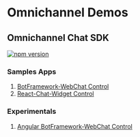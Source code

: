 # Omnichannel Demos

## Omnichannel Chat SDK
[![npm version](https://badge.fury.io/js/%40microsoft%2Fomnichannel-chat-sdk.svg)](https://badge.fury.io/js/%40microsoft%2Fomnichannel-chat-sdk)

### Samples Apps

1. [BotFramework-WebChat Control](https://demo.edwardtran.me/omnichannel-chat-sdk/botframework-webchat-control/index.html)
1. [React-Chat-Widget Control](https://demo.edwardtran.me/omnichannel-chat-sdk/react-chat-widget-control/index.html)


### Experimentals
1. [Angular BotFramework-WebChat Control](https://demo.edwardtran.me/omnichannel-chat-sdk/angular-botframework-webchat-control/index.html)